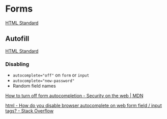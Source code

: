 # Forms
[HTML Standard](https://html.spec.whatwg.org/multipage/forms.html#forms)

## Autofill
[HTML Standard](https://html.spec.whatwg.org/multipage/form-control-infrastructure.html#attr-fe-autocomplete)

### Disabling
- `autocomplete="off"` on `form` or `input`
- `autocomplete="new-password"`
- Random field names

[How to turn off form autocompletion - Security on the web | MDN](https://developer.mozilla.org/en-US/docs/Web/Security/Practical_implementation_guides/Turning_off_form_autocompletion)

[html - How do you disable browser autocomplete on web form field / input tags? - Stack Overflow](https://stackoverflow.com/questions/2530/how-do-you-disable-browser-autocomplete-on-web-form-field-input-tags)
